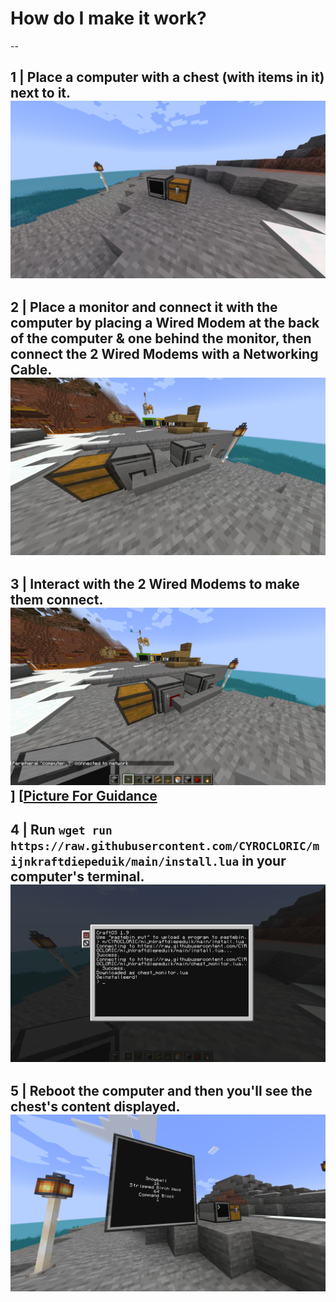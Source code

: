 # How do I make it work?  
--
## 1 | Place a **computer** with a **chest** (with items in it) next to it. ![Picture For Guidance](https://github.com/CYROCLORIC/mijnkraftdiepeduik/blob/main/Ignore%20This%20Folder/2024-05-28_10.41.05.png)  
## 2 | Place a **monitor** and connect it with the **computer** by placing a **Wired Modem** at the back of the **computer** & one behind the **monitor**, then connect the 2 **Wired Modems** with a **Networking Cable**. ![Picture For Guidance](https://github.com/CYROCLORIC/mijnkraftdiepeduik/blob/main/Ignore%20This%20Folder/2024-05-28_10.43.52.png)  
## 3 | Interact with the 2 **Wired Modems** to make them connect. ![Picture For Guidance](https://github.com/CYROCLORIC/mijnkraftdiepeduik/blob/main/Ignore%20This%20Folder/2024-05-28_10.44.35.png)] [[Picture For Guidance](https://github.com/CYROCLORIC/mijnkraftdiepeduik/blob/main/Ignore%20This%20Folder/2024-05-28_10.44.50.png)  
## 4 | Run `wget run https://raw.githubusercontent.com/CYROCLORIC/mijnkraftdiepeduik/main/install.lua` in your computer's terminal. ![Picture For Guidance](https://github.com/CYROCLORIC/mijnkraftdiepeduik/blob/main/Ignore%20This%20Folder/2024-05-28_10.45.55.png)  
## 5 | Reboot the **computer** and then you'll see the **chest**'s content displayed. ![Picture](https://github.com/CYROCLORIC/mijnkraftdiepeduik/blob/main/Ignore%20This%20Folder/2024-05-28_10.47.59.png)  
